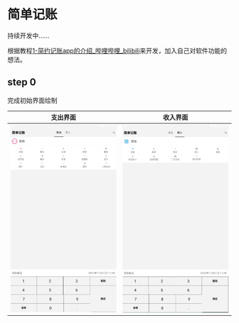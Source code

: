 # 简单记账

持续开发中……

根据教程[1-简约记账app的介绍_哔哩哔哩_bilibili](https://www.bilibili.com/video/BV1Ey4y1k73N?p=1)来开发，加入自己对软件功能的想法。

## step 0

完成初始界面绘制

|                          支出界面                           |                          收入界面                           |
| :---------------------------------------------------------: | :---------------------------------------------------------: |
| ![image-20221121110817988](img/image-20221121110817988.png) | ![image-20221121111013875](img/image-20221121111013875.png) |



